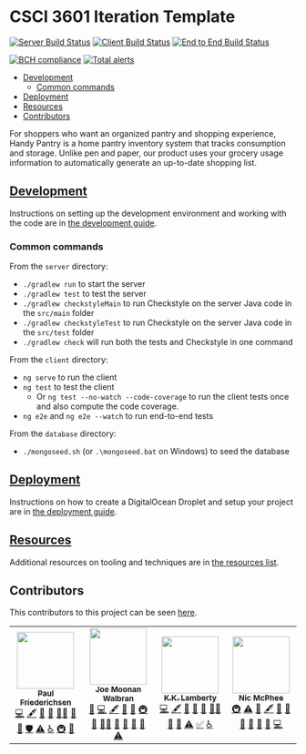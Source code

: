 # CSCI 3601 Iteration Template <!-- omit in toc -->

[![Server Build Status](../../actions/workflows/server.yml/badge.svg)](../../actions/workflows/server.yml)
[![Client Build Status](../../actions/workflows/client.yaml/badge.svg)](../../actions/workflows/client.yaml)
[![End to End Build Status](../../actions/workflows/e2e.yaml/badge.svg)](../../actions/workflows/e2e.yaml)

[![BCH compliance](https://bettercodehub.com/edge/badge/UMM-CSci-3601-S22/it-1-bletchley-park?branch=main)](https://bettercodehub.com/)
[![Total alerts](https://img.shields.io/lgtm/alerts/g/UMM-CSci-3601-S22/it-1-bletchley-park.svg?logo=lgtm&logoWidth=18)](https://lgtm.com/projects/g/UMM-CSci-3601-S22/it-1-bletchley-park/alerts/)

- [Development](#development)
  - [Common commands](#common-commands)
- [Deployment](#deployment)
- [Resources](#resources)
- [Contributors](#contributors)

For shoppers who want an organized pantry and shopping experience, Handy Pantry is a home pantry inventory system that tracks consumption and storage. Unlike pen and paper, our product uses your grocery usage information to automatically generate an up-to-date shopping list.

## [Development](DEVELOPMENT.md)

Instructions on setting up the development environment and working with the code are in [the development guide](DEVELOPMENT.md).

### Common commands

From the `server` directory:

- `./gradlew run` to start the server
- `./gradlew test` to test the server
- `./gradlew checkstyleMain` to run Checkstyle on the server Java code in the `src/main` folder
- `./gradlew checkstyleTest` to run Checkstyle on the server Java code in the `src/test` folder
- `./gradlew check` will run both the tests and Checkstyle in one command

From the `client` directory:

- `ng serve` to run the client
- `ng test` to test the client
  - Or `ng test --no-watch --code-coverage` to run the client tests once and
    also compute the code coverage.
- `ng e2e` and `ng e2e --watch` to run end-to-end tests

From the `database` directory:

- `./mongoseed.sh` (or `.\mongoseed.bat` on Windows) to seed the database

## [Deployment](DEPLOYMENT.md)

Instructions on how to create a DigitalOcean Droplet and setup your project are in [the deployment guide](DEPLOYMENT.md).

## [Resources](RESOURCES.md)

Additional resources on tooling and techniques are in [the resources list](RESOURCES.md).

## Contributors

This contributors to this project can be seen [here](../../graphs/contributors).
<!-- ALL-CONTRIBUTORS-LIST:START - Do not remove or modify this section -->
<!-- prettier-ignore-start -->
<!-- markdownlint-disable -->
<table>
  <tr>
    <td align="center"><a href="https://floogulinc.com/"><img src="https://avatars.githubusercontent.com/u/1300395?v=4?s=100" width="100px;" alt=""/><br /><sub><b>Paul Friederichsen</b></sub></a><br /><a href="https://github.com/UMM-CSci-3601/3601-iteration-template/commits?author=floogulinc" title="Code">💻</a> <a href="#content-floogulinc" title="Content">🖋</a> <a href="https://github.com/UMM-CSci-3601/3601-iteration-template/commits?author=floogulinc" title="Documentation">📖</a> <a href="#ideas-floogulinc" title="Ideas, Planning, & Feedback">🤔</a> <a href="#mentoring-floogulinc" title="Mentoring">🧑‍🏫</a> <a href="#question-floogulinc" title="Answering Questions">💬</a> <a href="https://github.com/UMM-CSci-3601/3601-iteration-template/pulls?q=is%3Apr+reviewed-by%3Afloogulinc" title="Reviewed Pull Requests">👀</a> <a href="#security-floogulinc" title="Security">🛡️</a> <a href="https://github.com/UMM-CSci-3601/3601-iteration-template/commits?author=floogulinc" title="Tests">⚠️</a> <a href="#a11y-floogulinc" title="Accessibility">️️️️♿️</a> <a href="#infra-floogulinc" title="Infrastructure (Hosting, Build-Tools, etc)">🚇</a> <a href="#maintenance-floogulinc" title="Maintenance">🚧</a></td>
    <td align="center"><a href="https://github.com/helloworld12321"><img src="https://avatars.githubusercontent.com/u/56209343?v=4?s=100" width="100px;" alt=""/><br /><sub><b>Joe Moonan Walbran</b></sub></a><br /><a href="https://github.com/UMM-CSci-3601/3601-iteration-template/issues?q=author%3Ahelloworld12321" title="Bug reports">🐛</a> <a href="https://github.com/UMM-CSci-3601/3601-iteration-template/commits?author=helloworld12321" title="Code">💻</a> <a href="#content-helloworld12321" title="Content">🖋</a> <a href="https://github.com/UMM-CSci-3601/3601-iteration-template/commits?author=helloworld12321" title="Documentation">📖</a> <a href="#ideas-helloworld12321" title="Ideas, Planning, & Feedback">🤔</a> <a href="#infra-helloworld12321" title="Infrastructure (Hosting, Build-Tools, etc)">🚇</a> <a href="#maintenance-helloworld12321" title="Maintenance">🚧</a> <a href="#mentoring-helloworld12321" title="Mentoring">🧑‍🏫</a> <a href="#projectManagement-helloworld12321" title="Project Management">📆</a> <a href="#question-helloworld12321" title="Answering Questions">💬</a> <a href="https://github.com/UMM-CSci-3601/3601-iteration-template/pulls?q=is%3Apr+reviewed-by%3Ahelloworld12321" title="Reviewed Pull Requests">👀</a> <a href="#tool-helloworld12321" title="Tools">🔧</a> <a href="https://github.com/UMM-CSci-3601/3601-iteration-template/commits?author=helloworld12321" title="Tests">⚠️</a></td>
    <td align="center"><a href="https://github.com/kklamberty"><img src="https://avatars.githubusercontent.com/u/2751987?v=4?s=100" width="100px;" alt=""/><br /><sub><b>K.K. Lamberty</b></sub></a><br /><a href="https://github.com/UMM-CSci-3601/3601-iteration-template/commits?author=kklamberty" title="Code">💻</a> <a href="#content-kklamberty" title="Content">🖋</a> <a href="#design-kklamberty" title="Design">🎨</a> <a href="https://github.com/UMM-CSci-3601/3601-iteration-template/commits?author=kklamberty" title="Documentation">📖</a> <a href="#ideas-kklamberty" title="Ideas, Planning, & Feedback">🤔</a> <a href="#mentoring-kklamberty" title="Mentoring">🧑‍🏫</a> <a href="#projectManagement-kklamberty" title="Project Management">📆</a> <a href="#question-kklamberty" title="Answering Questions">💬</a> <a href="https://github.com/UMM-CSci-3601/3601-iteration-template/commits?author=kklamberty" title="Tests">⚠️</a> <a href="#tutorial-kklamberty" title="Tutorials">✅</a> <a href="#a11y-kklamberty" title="Accessibility">️️️️♿️</a></td>
    <td align="center"><a href="http://www.morris.umn.edu/~mcphee"><img src="https://avatars.githubusercontent.com/u/302297?v=4?s=100" width="100px;" alt=""/><br /><sub><b>Nic McPhee</b></sub></a><br /><a href="#infra-NicMcPhee" title="Infrastructure (Hosting, Build-Tools, etc)">🚇</a> <a href="https://github.com/UMM-CSci-3601/3601-iteration-template/commits?author=NicMcPhee" title="Tests">⚠️</a> <a href="https://github.com/UMM-CSci-3601/3601-iteration-template/issues?q=author%3ANicMcPhee" title="Bug reports">🐛</a> <a href="#content-NicMcPhee" title="Content">🖋</a> <a href="https://github.com/UMM-CSci-3601/3601-iteration-template/commits?author=NicMcPhee" title="Documentation">📖</a> <a href="#design-NicMcPhee" title="Design">🎨</a> <a href="#maintenance-NicMcPhee" title="Maintenance">🚧</a> <a href="#projectManagement-NicMcPhee" title="Project Management">📆</a> <a href="#question-NicMcPhee" title="Answering Questions">💬</a> <a href="https://github.com/UMM-CSci-3601/3601-iteration-template/pulls?q=is%3Apr+reviewed-by%3ANicMcPhee" title="Reviewed Pull Requests">👀</a> <a href="https://github.com/UMM-CSci-3601/3601-iteration-template/commits?author=NicMcPhee" title="Code">💻</a></td>
  </tr>
</table>

<!-- markdownlint-restore -->
<!-- prettier-ignore-end -->

<!-- ALL-CONTRIBUTORS-LIST:END -->
